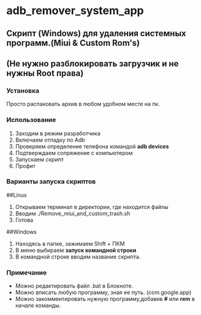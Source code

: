 # adb_remover_system_app

## Скрипт (Windows) для удаления системных программ.(Miui & Custom Rom's)
## (Не нужно разблокировать загрузчик и не нужны Root права)

### Установка
Просто распаковать архив в любом удобном месте на пк.

### Использование

1. Заходим в режим разработчика
2. Включаем отладку по Adb
3. Проверяем определение телефона командой **adb devices**
4. Подтверждаем сопряжение c компьютером
5. Запускаем скрипт
6. Профит

### Варианты запуска скриптов
##Linux
1. Открываем терминал в директории, где находится файлы
2. Вводим ./Remove_miui_and_custom_trash.sh
3. Готова

##Windows  
1. Находясь в папке, зажимаем Shift + ПКМ
2. В меню выбираем **запуск командной строки**
3. В командной строке вводим название скрипта.

### Примечание

* Можно редактировать  файл .bat в Блокноте.
* Можно вписать любую программу, зная ее путь. (com.google.app)
* Можно закомментировать нужную программу,добавив **#** или **rem** в начале команды.
